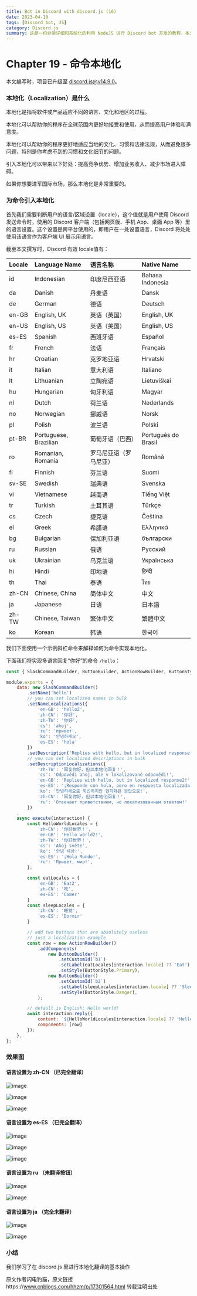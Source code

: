 ```yaml
---
title: Bot in Discord with discord.js (16)
date: 2023-04-10
tags: [Discord bot, JS]
category: Discord.js
summary: 这是一份非常详细和系统化的利用 NodeJS 进行 Discord bot 开发的教程，本文介绍了什么是命令本地化 Localization，也就是“多语言化”，或者叫“本地翻译”。本地化降低了不同语言导致的语言障碍，提高用户满意度。
---
```



# Chapter 19 - 命令本地化

本文编写时，项目已升级至 discord.js@v14.9.0。

### 本地化（Localization）是什么

本地化是指将软件或产品适应不同的语言、文化和地区的过程。

本地化可以帮助你的程序在全球范围内更好地接受和使用，从而提高用户体验和满意度。

本地化可以帮助你的程序更好地适应当地的文化、习惯和法律法规，从而避免很多问题，特别是你考虑不到的习惯和文化细节的问题。

引入本地化可以带来以下好处：提高竞争优势、增加业务收入、减少市场进入障碍。

如果你想要进军国际市场，那么本地化是非常重要的。

### 为命令引入本地化

首先我们需要判断用户的语言/区域设置（locale），这个值就是用户使用 Discord 发送命令时，使用的 Discord 客户端（包括网页版、手机 App、桌面 App 等）里的语言设置。这个设置是跨平台使用的，即用户在一处设置语言，Discord 将处处使用该语言作为客户端 UI 展示用语言。

截至本文撰写时，Discord 有效 locale值有：

|Locale|Language Name|语言名称|Native Name|
|:----|:----|:----|:----|
|id|Indonesian|印度尼西亚语|Bahasa Indonesia|
|da|Danish|丹麦语|Dansk|
|de|German|德语|Deutsch|
|en-GB|English, UK|英语（英国）|English, UK|
|en-US|English, US|英语（美国）|English, US|
|es-ES|Spanish|西班牙语|Español|
|fr|French|法语|Français|
|hr|Croatian|克罗地亚语|Hrvatski|
|it|Italian|意大利语|Italiano|
|lt|Lithuanian|立陶宛语|Lietuviškai|
|hu|Hungarian|匈牙利语|Magyar|
|nl|Dutch|荷兰语|Nederlands|
|no|Norwegian|挪威语|Norsk|
|pl|Polish|波兰语|Polski|
|pt-BR|Portuguese, Brazilian|葡萄牙语（巴西）|Português do Brasil|
|ro|Romanian, Romania|罗马尼亚语（罗马尼亚）|Română|
|fi|Finnish|芬兰语|Suomi|
|sv-SE|Swedish|瑞典语|Svenska|
|vi|Vietnamese|越南语|Tiếng Việt|
|tr|Turkish|土耳其语|Türkçe|
|cs|Czech|捷克语|Čeština|
|el|Greek|希腊语|Ελληνικά|
|bg|Bulgarian|保加利亚语|български|
|ru|Russian|俄语|Pусский|
|uk|Ukrainian|乌克兰语|Українська|
|hi|Hindi|印地语|हिन्दी|
|th|Thai|泰语|ไทย|
|zh-CN|Chinese, China|简体中文|中文|
|ja|Japanese|日语|日本語|
|zh-TW|Chinese, Taiwan|繁体中文|繁體中文|
|ko|Korean|韩语|한국어|

我们下面使用一个示例斜杠命令来解释如何为命令实现本地化。

下面我们将实现多语言回复“你好”的命令 `/hello`：
```js
const { SlashCommandBuilder, ButtonBuilder, ActionRowBuilder, ButtonStyle } = require('discord.js');

module.exports = {
    data: new SlashCommandBuilder()
        .setName('hello')
        // you can set localized names in bulk
        .setNameLocalizations({
            'en-GB': 'hello2',
            'zh-CN': '你好',
            'zh-TW': '你好',
            'cs': 'ahoj',
            'ru': 'привет',
            'ko': '안녕하세요',
            'es-ES': 'hola'
        })
        .setDescription('Replies with hello, but in localized response!')
        // you can set localized descriptions in bulk
        .setDescriptionLocalizations({
            'zh-TW': '回复你好，但以本地化回复！',
            'cs': 'Odpovědi ahoj, ale v lokalizované odpovědi!',
            'en-GB': 'Replies with hello, but in localized response2!',
            'es-ES': '¡Responde con hola, pero en respuesta localizada!',
            'ko': '안녕하세요로 회신하지만 현지화된 응답으로!',
            'zh-CN': '回复你好，但以本地化回复！',
            'ru': 'Отвечает приветствием, но локализованным ответом!'
        })
    ,
    async execute(interaction) {
        const HelloWorldLocales = {
            'zh-CN': '你好世界！',
            'en-GB': 'Hello world2!',
            'zh-TW': '你好世界！',
            'cs': 'Ahoj světe',
            'ko': '안녕 세상!',
            'es-ES': '¡Hola Mundo!',
            'ru': 'Привет, мир!',
        };

        const eatLocales = {
            'en-GB': 'Eat2',
            'zh-CN': '吃',
            'es-ES': 'Comer'
        }
        const sleepLocales = {
            'zh-CN': '睡觉',
            'es-ES': 'Dormir'
        }

        // add two buttons that are absolutely useless
        // just a localization example
        const row = new ActionRowBuilder()
            .addComponents(
                new ButtonBuilder()
                    .setCustomId(`b1`)
                    .setLabel(eatLocales[interaction.locale] ?? 'Eat')
                    .setStyle(ButtonStyle.Primary),
                new ButtonBuilder()
                    .setCustomId(`b2`)
                    .setLabel(sleepLocales[interaction.locale] ?? 'Sleep')
                    .setStyle(ButtonStyle.Danger),
            );

        // default is English: Hello world!
        await interaction.reply({
            content: `${HelloWorldLocales[interaction.locale] ?? 'Hello world!'}, locale:(${interaction.locale}})`,
            components: [row]
        });
    },
};
```

### 效果图

#### 语言设置为 zh-CN （已完全翻译）
![image](https://img2023.cnblogs.com/blog/2455224/202304/2455224-20230410004054782-1296409362.png)

![image](https://img2023.cnblogs.com/blog/2455224/202304/2455224-20230410004100726-1586746703.png)

![image](https://img2023.cnblogs.com/blog/2455224/202304/2455224-20230410004107247-1693431343.png)

#### 语言设置为 es-ES （已完全翻译）
![image](https://img2023.cnblogs.com/blog/2455224/202304/2455224-20230410004132736-805387899.png)

![image](https://img2023.cnblogs.com/blog/2455224/202304/2455224-20230410004137916-1397801290.png)

![image](https://img2023.cnblogs.com/blog/2455224/202304/2455224-20230410004148445-414270500.png)

#### 语言设置为 ru （未翻译按钮）
![image](https://img2023.cnblogs.com/blog/2455224/202304/2455224-20230410004455186-775268293.png)

![image](https://img2023.cnblogs.com/blog/2455224/202304/2455224-20230410004503871-1561345516.png)

#### 语言设置为 ja （完全未翻译）
![image](https://img2023.cnblogs.com/blog/2455224/202304/2455224-20230410004613590-2078259659.png)

![image](https://img2023.cnblogs.com/blog/2455224/202304/2455224-20230410004616652-516882406.png)

### 小结

我们学习了在 discord.js 里进行本地化翻译的基本操作

原文作者闪电豹猫，原文链接https://www.cnblogs.com/hhzm/p/17301564.html 转载注明出处